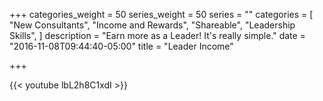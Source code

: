 +++
categories_weight = 50
series_weight = 50
series = ""
categories = [
  "New Consultants",
  "Income and Rewards",
  "Shareable",
  "Leadership Skills",
]
description = "Earn more as a Leader! It's really simple."
date = "2016-11-08T09:44:40-05:00"
title = "Leader Income"

+++

{{< youtube lbL2h8C1xdI >}}
